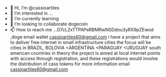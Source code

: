 - 👋 Hi, I’m @cassioartiles
- 👀 I’m interested in ...
- 🌱 I’m currently learning 
- 💞️ I’m looking to collaborate  dogecoin
- 📫 How to reach me ...D7cL2xTTPAPeRBMRwNSDdou3yRX9pZEwod ,doge email wallet
cassioartiles60@gmail.com
i have a project that aims to deliver free internet in small infrastructure cities the focus will be cities in BRAZIL, BOLOVIA <ARGENTINA <PARAGUAY <URUGUAY south american countries
in theory the project is aimed at local internet points with access through registration, and these registrations would involve the distribution of cass tokens for more information
email cassioartiles60@gmail.com
<!---
cassioartiles/cassioartiles is a ✨ special ✨ repository because its `README.md` (this file) appears on your GitHub profile.
You can click the Preview link to take a look at your changes.
--->
